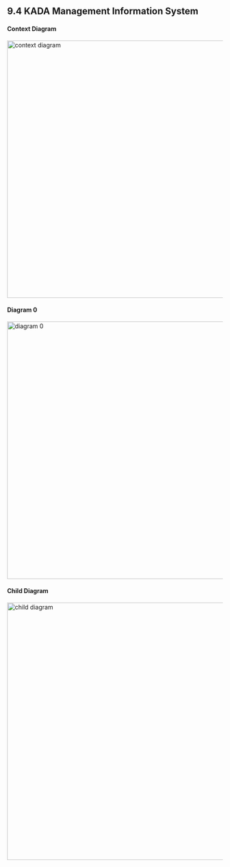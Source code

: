 ## 9.4 KADA Management Information System

#### Context Diagram
<img src="https://github.com/Elijah0413/TechMedico_Project_SAD_20232024/assets/150232192/96c3c66f-7e7f-49e3-a59f-8182d1b0f1bc" alt="context diagram" width="600"/>

#### Diagram 0
<img src="https://github.com/Elijah0413/TechMedico_Project_SAD_20232024/assets/150232192/63707555-6cd6-4117-8351-8af5b6d840d5" alt="diagram 0" width="600"/>

#### Child Diagram
<img src="https://github.com/Elijah0413/TechMedico_Project_SAD_20232024/assets/150232192/46c12e41-9503-46f2-be57-a1180117968a" alt="child diagram" width="600"/>




